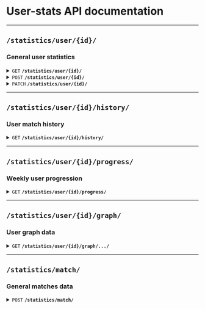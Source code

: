 # User-stats API documentation

--------------------------------------------------------------------------------

## `/statistics/user/{id}/`

### General user statistics

<details>
 <summary><code>GET</code> <code><b>/statistics/user/{id}/</b></code></summary>

### Request

#### Header

> | name            | type   | description  | requirement |
> |-----------------|--------|--------------|-------------|
> | `Authorization` | String | Access token | Required    |

### Response

#### Status code

> | status code | content-type       | response          |
> |-------------|--------------------|-------------------|
> | `200`       | `application/json` | {...}             |
> | `400`       | `application/json` | {"errors": [...]} |
> | `404`       | `application/json` | {"errors": [...]} |
> | `500`       | `application/json` | {"errors": [...]} |

#### Body

> | name             | type | description              |
> |------------------|------|--------------------------|
> | `elo`            | int  | User elo                 |
> | `matches_played` | int  | Number of matches played |
> | `matches_won`    | int  | Number of matches won    |
> | `matches_lost`   | int  | Number of matches lost   |
> | `win_rate`       | int  | Win rate                 |
> | `friends`        | int  | Number of friends        |

</details>

<details>
 <summary><code>POST</code> <code><b>/statistics/user/{id}/</b></code></summary>

### Request

#### Header (not implemented)

> | name            | type   | description   | requirement |
> |-----------------|--------|---------------|-------------|
> | `Authorization` | String | Service token | Required    |
 
#### Body 

> | name             | type | description              | requirement |
> |------------------|------|--------------------------|-------------|
> | `elo`            | int  | User elo                 | Optional    |
> | `matches_played` | int  | Number of matches played | Optional    |
> | `matches_won`    | int  | Number of matches won    | Optional    |
> | `matches_lost`   | int  | Number of matches lost   | Optional    |
> | `win_rate`       | int  | Win rate                 | Optional    |
> | `friends`        | int  | Number of friends        | Optional    |

### Response

#### Status code

> | status code | content-type       | response          |
> |-------------|--------------------|-------------------|
> | `201`       | `application/json` | {...}             |
> | `400`       | `application/json` | {"errors": [...]} |
> | `404`       | `application/json` | {"errors": [...]} |
> | `500`       | `application/json` | {"errors": [...]} |

</details>

<details>
 <summary><code>PATCH</code> <code><b>/statistics/user/{id}/</b></code></summary>

### Request

#### Header (not implemented)

> | name            | type   | description   | requirement |
> |-----------------|--------|---------------|-------------|
> | `Authorization` | String | Service token | Required    |

#### Body

> | name             | type | description              | requirement |
> |------------------|------|--------------------------|-------------|
> | `elo`            | int  | User elo                 | Optional    |
> | `matches_played` | int  | Number of matches played | Optional    |
> | `matches_won`    | int  | Number of matches won    | Optional    |
> | `matches_lost`   | int  | Number of matches lost   | Optional    |
> | `win_rate`       | int  | Win rate                 | Optional    |
> | `friends`        | int  | Number of friends        | Optional    |

### Response

#### Body

> | name             | type | description              |
> |------------------|------|--------------------------|
> | `elo`            | int  | User elo                 |
> | `matches_played` | int  | Number of matches played |
> | `matches_won`    | int  | Number of matches won    |
> | `matches_lost`   | int  | Number of matches lost   |
> | `win_rate`       | int  | Win rate                 |
> | `friends`        | int  | Number of friends        |

#### Status code

> | status code | content-type       | response          |
> |-------------|--------------------|-------------------|
> | `200`       | `application/json` | {...}             |
> | `400`       | `application/json` | {"errors": [...]} |
> | `404`       | `application/json` | {"errors": [...]} |
> | `500`       | `application/json` | {"errors": [...]} |

</details>

--------------------------------------------------------------------------------

## `/statistics/user/{id}/history/`

### User match history

<details>
 <summary><code>GET</code> <code><b>/statistics/user/{id}/history/</b></code></summary>

### Request

#### Header

> | name            | type   | description  | requirement |
> |-----------------|--------|--------------|-------------|
> | `Authorization` | String | Access token | Required    |

#### Query

> | name        | type | default | description              | requirement |
> |-------------|------|---------|--------------------------|-------------|
> | `page`      | int  | 1       | Page index               | Optional    |
> | `page_size` | int  | 10      | Number of games per page | Optional    |

### Response

#### Body

> | name          | type        | description              |
> |---------------|-------------|--------------------------|
> | `history`     | list[Match] | Matches history          |
> | `total_pages` | int         | The total number of page |

#### Match

> | name              | type       | description            |
> |-------------------|------------|------------------------|
> | `id`              | int        | Match id               |
> | `opponent_id`     | int / None | Opponent id            |
> | `date`            | Date       | Match date             |
> | `result`          | String     | Match result           |
> | `user_score`      | int        | User score             |
> | `opponent_score`  | int        | Opponent score         |
> | `elo_delta`       | int        | Elo won / lost         |
> | `expected_result` | int        | Probability of winning |

#### Status code

> | status code | content-type       | response          |
> |-------------|--------------------|-------------------|
> | `200`       | `application/json` | {...}             |
> | `400`       | `application/json` | {"errors": [...]} |
> | `404`       | `application/json` | {"errors": [...]} |

</details>

--------------------------------------------------------------------------------

## `/statistics/user/{id}/progress/`

### Weekly user progression

<details>
 <summary><code>GET</code> <code><b>/statistics/user/{id}/progress/</b></code></summary>

### Request

#### Header (not implemented)

> | name            | type   | description   | requirement |
> |-----------------|--------|---------------|-------------|
> | `Authorization` | String | Service token | Required    |

#### Query

> | name   | type   | default | description | requirement |
> |--------|--------|---------|-------------|-------------|
> | `days` | int    | 7       | Days span   | Optional    |

### Response

#### Body

> | name             | type | description                |
> |------------------|------|----------------------------|
> | `elo`            | int  | Elo progression            |
> | `win_rate`       | int  | Win rate progression       |
> | `matches_played` | int  | Matches played progression |

#### Status code

> | status code | content-type       | response          |
> |-------------|--------------------|-------------------|
> | `200`       | `application/json` | {...}             |
> | `400`       | `application/json` | {"errors": [...]} |
> | `404`       | `application/json` | {"errors": [...]} |
> | `500`       | `application/json` | {"errors": [...]} |

</details>

--------------------------------------------------------------------------------

## `/statistics/user/{id}/graph/`

### User graph data

<details>
 <summary><code>GET</code> <code><b>/statistics/user/{id}/graph/.../</b></code></summary>

 <code>GET</code> <code><b>/statistics/user/{id}/graph/elo/</b></code>

 <code>GET</code> <code><b>/statistics/user/{id}/graph/win_rate/</b></code>

 <code>GET</code> <code><b>/statistics/user/{id}/graph/matches_played/</b></code>

### Request

#### Header (not implemented)

> | name            | type   | description  | requirement |
> |-----------------|--------|--------------|-------------|
> | `Authorization` | String | Access token | Required    |

#### Query

> | name         | type | default | description                        | requirement |
> |--------------|------|---------|------------------------------------|-------------|
> | `start`      | Date | None    | ISO 8061 formatted date            | Required    |
> | `end`        | Date | None    | ISO 8061 formatted date            | Required    |
> | `num_points` | int  | None    | The numbers of values in the graph | Required    |

### Response

#### Body

> | name    | type        | description |
> |---------|-------------|-------------|
> | `graph` | list[Graph] | Graph data  |

#### Graph

> | name    | type | description |
> |---------|------|-------------|
> | `date`  | Date | Date        |
> | `value` | int  | Value       |

#### Status code

> | status code | content-type       | response          |
> |-------------|--------------------|-------------------|
> | `200`       | `application/json` | {...}             |
> | `400`       | `application/json` | {"errors": [...]} |
> | `404`       | `application/json` | {"errors": [...]} |
> | `500`       | `application/json` | {"errors": [...]} |

</details>


--------------------------------------------------------------------------------

## `/statistics/match/`

### General matches data

<details>
 <summary><code>POST</code> <code><b>/statistics/match/</b></code></summary>

### Request

#### Header (not implemented)

> | name            | type   | description   | requirement |
> |-----------------|--------|---------------|-------------|
> | `Authorization` | String | Service token | Required    |

#### Body

> | name           | type   | default | description             | requirement |
> |----------------|--------|---------|-------------------------|-------------|
> | `winner_id`    | int    | None    | Winner id               | Required    |
> | `loser_id`     | int    | None    | Loser id                | Required    |
> | `winner_score` | int    | None    | Winner score            | Required    |
> | `loser_score`  | int    | None    | Loser score             | Required    |
> | `date`         | String | None    | ISO 8601 formatted date | Required    |

### Response

#### Body

> | name              | type | description       |
> |-------------------|------|-------------------|
> | `winner_match_id` | int  | Winner's match id |
> | `loser_match_id`  | int  | Loser's match id  |

#### Status code

> | status code | content-type       | response          |
> |-------------|--------------------|-------------------|
> | `200`       | `application/json` | {...}             |
> | `400`       | `application/json` | {"errors": [...]} |
> | `404`       | `application/json` | {"errors": [...]} |
> | `500`       | `application/json` | {"errors": [...]} |

</details>
